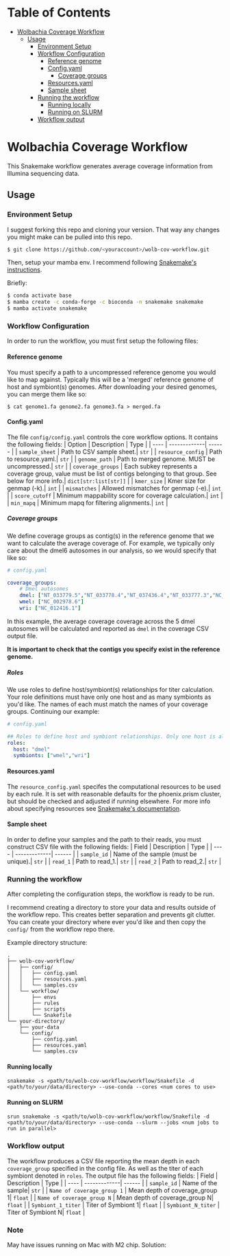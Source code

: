 Table of Contents
=================
* [Wolbachia Coverage Workflow](#wolbachia-coverage-workflow)
   * [Usage](#usage)
      * [Environment Setup](#environment-setup)
      * [Workflow Configuration](#workflow-configuration)
         * [Reference genome](#reference-genome)
         * [Config.yaml](#configyaml)
            * [Coverage groups](#coverage-groups)
         * [Resources.yaml](#resourcesyaml)
         * [Sample sheet](#sample-sheet)
      * [Running the workflow](#running-the-workflow)
         * [Running locally](#running-locally)
         * [Running on SLURM](#running-on-slurm)
      * [Workflow output](#workflow-output)
# Wolbachia Coverage Workflow
This Snakemake workflow generates average coverage information from Illumina sequencing data.
## Usage
### Environment Setup
I suggest forking this repo and cloning your version. That way any changes you might make can be pulled into this repo.
```bash
$ git clone https://github.com/<youraccount>/wolb-cov-workflow.git
```
Then, setup your mamba env. I recommend following [Snakemake's instructions](https://snakemake.readthedocs.io/en/stable/getting_started/installation.html#installation-via-conda-mamba). 

Briefly:
```bash
$ conda activate base
$ mamba create -c conda-forge -c bioconda -n snakemake snakemake
$ mamba activate snakemake
```

### Workflow Configuration
In order to run the workflow, you must first setup the following files:
#### Reference genome
You must specify a path to a uncompressed reference genome you would like to map against. Typically this will be a 'merged' reference genome of host and symbiont(s) genomes. After downloading your desired genomes, you can merge them like so:
```{bash}
$ cat genome1.fa genome2.fa genome3.fa > merged.fa
```
#### Config.yaml
The file `config/config.yaml` controls the core workflow options. It contains the following fields:
| Option | Description | Type |
| ---- | -------------| ------ |
| `sample_sheet` | Path to CSV sample sheet.| `str` |
| `resource_config` | Path to resource.yaml.| `str` |
| `genome_path` | Path to merged genome. MUST be uncompressed.| `str` |
| `coverage_groups` | Each subkey represents a coverage group, value must be list of contigs belonging to that group. See below for more info.| `dict[str:list[str]]` |
| `kmer_size` | Kmer size for genmap (-k).| `int` |
| `mismatches` | Allowed mismatches for genmap (-e).| `int` |
| `score_cutoff` | Minimum mappability score for coverage calculation.| `int` |
| `min_mapq` | Minimum mapq for filtering alignments.| `int` |

##### Coverage groups
We define coverage groups as contig(s) in the reference genome that we want to calculate the average coverage of. For example, we typically only care about the dmel6 autosomes in our analysis, so we would specify that like so:
```yaml
# config.yaml

coverage_groups:
    # Dmel autosomes
    dmel: ["NT_033779.5","NT_033778.4","NT_037436.4","NT_033777.3","NC_004353.4",]
    wmel: ["NC_002978.6"]
    wri: ["NC_012416.1"]
```
In this example, the average coverage coverage across the 5 dmel autosomes will be calculated and reported as `dmel` in the coverage CSV output file.

**It is important to check that the contigs you specify exist in the reference genome.**

##### Roles
We use roles to define host/symbiont(s) relationships for titer calculation. Your role definitions must have only one host and as many symbionts as you'd like. The names of each must match the names of your coverage groups. Continuing our example:
```yaml
# config.yaml

## Roles to define host and symbiont relationships. Only one host is allowed.
roles:
  host: "dmel"
  symbionts: ["wmel","wri"]
```

#### Resources.yaml
The `resource_config.yaml` specifes the computational resources to be used by each rule. It is set with reasonable defaults for the phoenix.prism cluster, but should be checked and adjusted if running elsewhere. For more info about specifying resources see [Snakemake's documentation](https://snakemake.readthedocs.io/en/stable/snakefiles/rules.html#resources).

#### Sample sheet
In order to define your samples and the path to their reads, you must construct CSV file with the following fields:
| Field | Description | Type |
| ---- | -------------| ------ |
| `sample_id` | Name of the sample (must be unique).| `str` |
| `read_1` | Path to read_1.| `str` |
| `read_2` | Path to read_2.| `str` |

### Running the workflow
After completing the configuration steps, the workflow is ready to be run. 

I recommend creating a directory to store your data and results outside of the workflow repo. This creates better separation and prevents git clutter. You can create your directory where ever you'd like and then copy the `config/` from the workflow repo there. 

Example directory structure:
```
.
├── wolb-cov-workflow/
│   ├── config/
│   │   ├── config.yaml
│   │   ├── resources.yaml
│   │   └── samples.csv
│   └── workflow/
│       ├── envs
│       ├── rules
│       ├── scripts
│       └── Snakefile
└── your-directory/
    ├── your-data
    └── config/
        ├── config.yaml
        ├── resources.yaml
        └── samples.csv
```


#### Running locally
```
snakemake -s <path/to/wolb-cov-workflow/workflow/Snakefile -d <path/to/your/data/directory> --use-conda --cores <num cores to use>
```

#### Running on SLURM
```
srun snakemake -s <path/to/wolb-cov-workflow/workflow/Snakefile -d <path/to/your/data/directory> --use-conda --slurm --jobs <num jobs to run in parallel> 
```

### Workflow output
The workflow produces a CSV file reporting the mean depth in each `coverage_group` specified in the config file. As well as the titer of each symbiont denoted in `roles`. The output file has the following fields:
| Field | Description | Type |
| ---- | -------------| ------ |
| `sample_id` | Name of the sample| `str` |
| `Name of coverage_group 1` | Mean depth of coverage_group 1| `float` |
| `Name of coverage_group N` | Mean depth of coverage_group N| `float` |
| `Symbiont_1_titer` | Titer of Symbiont 1| `float` |
| `Symbiont_N_titer` | Titer of Symbiont N| `float` |



### Note
May have issues running on Mac with M2 chip.
Solution:

